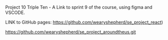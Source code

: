 Project 10 Triple Ten - A Link to sprint 9 of the course, using figma and VSCODE.

LINK to GitHub pages: https://github.com/wearyshepherd/se_project_react)

https://github.com/wearyshepherd/se_project_aroundtheus.git
